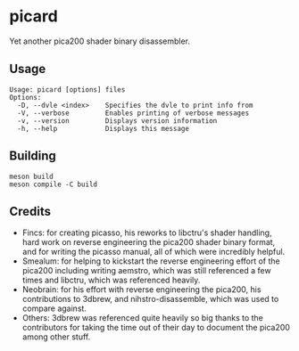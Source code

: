 # picard

Yet another pica200 shader binary disassembler.

## Usage

```
Usage: picard [options] files
Options:
  -D, --dvle <index>    Specifies the dvle to print info from
  -V, --verbose         Enables printing of verbose messages
  -v, --version         Displays version information
  -h, --help            Displays this message
```

## Building

```
meson build
meson compile -C build
```

## Credits

+ Fincs: for creating picasso, his reworks to libctru's shader handling, hard work on reverse engineering the pica200 shader binary format, and for writing the picasso manual, all of which were incredibly helpful.
+ Smealum: for helping to kickstart the reverse engineering effort of the pica200 including writing aemstro, which was still referenced a few times and libctru, which was referenced heavily.
+ Neobrain: for his effort with reverse engineering the pica200, his contributions to 3dbrew, and nihstro-disassemble, which was used to compare against.
+ Others: 3dbrew was referenced quite heavily so big thanks to the contributors for taking the time out of their day to document the pica200 among other stuff.
